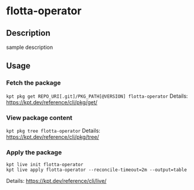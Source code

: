 # flotta-operator

## Description
sample description

## Usage

### Fetch the package
`kpt pkg get REPO_URI[.git]/PKG_PATH[@VERSION] flotta-operator`
Details: https://kpt.dev/reference/cli/pkg/get/

### View package content
`kpt pkg tree flotta-operator`
Details: https://kpt.dev/reference/cli/pkg/tree/

### Apply the package
```
kpt live init flotta-operator
kpt live apply flotta-operator --reconcile-timeout=2m --output=table
``` 
Details: https://kpt.dev/reference/cli/live/
